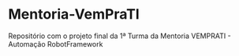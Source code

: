 # Mentoria-VemPraTI
Repositório com o projeto final da 1ª Turma da Mentoria VEMPRATI - Automação RobotFramework

